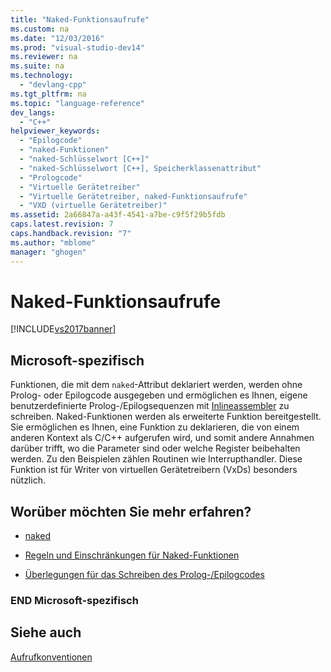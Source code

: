 ```yaml
---
title: "Naked-Funktionsaufrufe"
ms.custom: na
ms.date: "12/03/2016"
ms.prod: "visual-studio-dev14"
ms.reviewer: na
ms.suite: na
ms.technology: 
  - "devlang-cpp"
ms.tgt_pltfrm: na
ms.topic: "language-reference"
dev_langs: 
  - "C++"
helpviewer_keywords: 
  - "Epilogcode"
  - "naked-Funktionen"
  - "naked-Schlüsselwort [C++]"
  - "naked-Schlüsselwort [C++], Speicherklassenattribut"
  - "Prologcode"
  - "Virtuelle Gerätetreiber"
  - "Virtuelle Gerätetreiber, naked-Funktionsaufrufe"
  - "VXD (virtuelle Gerätetreiber)"
ms.assetid: 2a66847a-a43f-4541-a7be-c9f5f29b5fdb
caps.latest.revision: 7
caps.handback.revision: "7"
ms.author: "mblome"
manager: "ghogen"
---
```

# Naked-Funktionsaufrufe
[!INCLUDE[vs2017banner](../assembler/inline/includes/vs2017banner.md)]

## Microsoft\-spezifisch  
 Funktionen, die mit dem `naked`\-Attribut deklariert werden, werden ohne Prolog\- oder Epilogcode ausgegeben und ermöglichen es Ihnen, eigene benutzerdefinierte Prolog\-\/Epilogsequenzen mit [Inlineassembler](../assembler/inline/inline-assembler.md) zu schreiben.  Naked\-Funktionen werden als erweiterte Funktion bereitgestellt.  Sie ermöglichen es Ihnen, eine Funktion zu deklarieren, die von einem anderen Kontext als C\/C\+\+ aufgerufen wird, und somit andere Annahmen darüber trifft, wo die Parameter sind oder welche Register beibehalten werden.  Zu den Beispielen zählen Routinen wie Interrupthandler.  Diese Funktion ist für Writer von virtuellen Gerätetreibern \(VxDs\) besonders nützlich.  
  
## Worüber möchten Sie mehr erfahren?  
  
-   [naked](../cpp/naked-cpp.md)  
  
-   [Regeln und Einschränkungen für Naked\-Funktionen](../cpp/rules-and-limitations-for-naked-functions.md)  
  
-   [Überlegungen für das Schreiben des Prolog\-\/Epilogcodes](../cpp/considerations-for-writing-prolog-epilog-code.md)  
  
### END Microsoft\-spezifisch  
  
## Siehe auch  
 [Aufrufkonventionen](../cpp/calling-conventions.md)